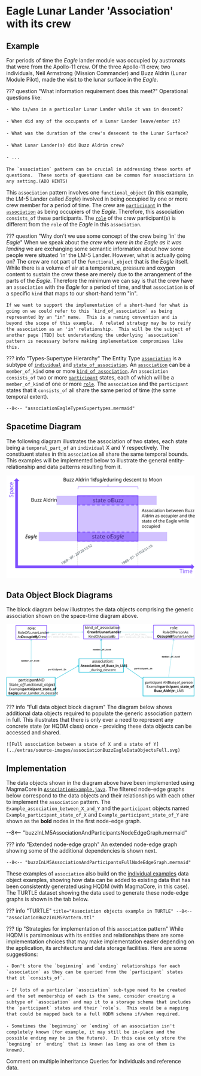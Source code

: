 # Eagle Lunar Lander 'Association' with its crew


## Example
For periods of time the *Eagle* lander module was occupied by austronats that were from the Apollo-11 crew.  Of the three Apollo-11 crew, two individuals, Neil Armstrong (Mission Commander) and Buzz Aldrin (Lunar Module Pilot), made the visit to the lunar surface in the *Eagle*.

??? question "What information requirement does this meet?"
    Operational questions like:

    - Who is/was in a particular Lunar Lander while it was in descent?

    - When did any of the occupants of a Lunar Lander leave/enter it?

    - What was the duration of the crew's desecent to the Lunar Surface?

    - What Lunar Lander(s) did Buzz Aldrin crew?

    - ...

    The `association` pattern can be crucial in addressing these sorts of questions.  These sorts of questions can be common for associations in any setting.(ADD HINTS)

This `association` pattern involves one `functional_object` (in this example, the LM-5 Lander called *Eagle*) involved in being occupied by one or more crew member for a period of time.  The crew are [`participant`](https://github.com/hqdmTop/hqdmFramework/wiki/participant) in the [`association`](https://github.com/hqdmTop/hqdmFramework/wiki/association) as being occupiers of the *Eagle*. Therefore, this association  `consists_of` these participants.  The [`role`](https://github.com/hqdmTop/hqdmFramework/wiki/role) of the crew participant(s) is different from the `role` of the *Eagle* in this `association`.

??? question "Why don't we use some concept of the crew being 'in' the *Eagle*"
    When we speak about the *crew who were in the Eagle as it was landing* we are exchanging some semantic information about how some people were situated 'in' the LM-5 Lander.  However, what is actually going on?  The crew are not part of the `functional_object` that is the *Eagle* itself.  While there is a volume of air at a temperature, pressure and oxygen content to sustain the crew these are merely due to the arrangement of the parts of the *Eagle*.  Therefore the minimum we can say is that the crew have an `association` with the *Eagle* for a period of time, and that `association` is of a specific `kind` that maps to our short-hand term "in".

    If we want to support the implementation of a short-hand for what is going on we could refer to this `kind_of_association` as being represented by an "in" name.  This is a naming convention and is beyond the scope of this example.  A related strategy may be to reify the association as an 'in' relationship.  This will be the subject of another page [TBD] but understanding the underlying `association` pattern is necessary before making implementation compromises like this.

??? info "Types-Supertype Hierarchy"
    The Entity Type [`association`](https://github.com/hqdmTop/hqdmFramework/wiki/association) is a subtype of [`individual`](https://github.com/hqdmTop/hqdmFramework/wiki/individual) and [`state_of_association`](https://github.com/hqdmTop/hqdmFramework/wiki/state_of_association).  An [`association`](https://github.com/hqdmTop/hqdmFramework/wiki/association) can be a `member_of_kind` one or more [`kind_of_association`](https://github.com/hqdmTop/hqdmFramework/wiki/kind_of_association).  An `association` `consists_of` two or more [`participant`](https://github.com/hqdmTop/hqdmFramework/wiki/participant) states, each of which will be a `member_of_kind` of one or more [`role`](https://github.com/hqdmTop/hqdmFramework/wiki/role).  The `association` and the `participant` states that it `consists_of` all share the same period of time (the same temporal extent).

    --8<-- "associationEagleTypesSupertypes.mermaid"

## Spacetime Diagram
The following diagram illustrates the association of two states, each state being a `temporal_part_of` an `individual` X and Y respectively.  The constituent states in this `association` all share the same temporal bounds.  This examples will be implemented below to illustrate the general entity-relationship and data patterns resulting from it.

![An association between *Eagle* and its crew deuring descent](../extras/source-images/associationBuzzInEagle.svg)

## Data Object Block Diagrams
The block diagram below illustrates the data objects comprising the generic association shown on the space-time diagram above.

![Data object block diagram of association between a state of X and a state of Y](../extras/source-images/associationBuzzEagleDataObjects.svg)

??? info "Full data object block diagram"
    The diagram below shows additional data objects required to populate the generic association pattern in full.  This illustrates that there is only ever a need to represent any concrete state (or HQDM class) once - providing these data objects can be accessed and shared.

    ![Full association between a state of X and a state of Y](../extras/source-images/associationBuzzEagleDataObjectsFull.svg)


## Implementation
The data objects shown in the diagram above have been implemented using MagmaCore in [`AssociationExample.java`](https://github.com/ClimbingAl/code-for-hqdm-patterns/blob/main/patterns/src/main/java/patterns/hqdm/association/AssociationExample.java).  The filtered node-edge graphs below correspond to the data objects and their relationships with each other to implement the `association` pattern.  The `Example_association_between_X_and_Y` and the `participant` objects named `Example_participant_state_of_X` and `Example_participant_state_of_Y` are shown as the **bold** nodes in the first node-edge graph.

--8<-- "buzzInLM5AssociationAndParticipantsNodeEdgeGraph.mermaid"

??? info "Extended node-edge graph"
    An extended node-edge graph showing some of the additional dependencies is shown next.

    --8<-- "buzzInLM5AssociationAndParticipantsFullNodeEdgeGraph.mermaid"

These examples of `association` also build on the [individual examples](../individual/individual.md) data object examples, showing how data can be added to existing data that has been consistently generated using HQDM (with MagmaCore, in this case).  The TURTLE dataset showing the data used to generate these node-edge graphs is shown in the tab below.

??? info "TURTLE"
    ``` title="Association objects example in TURTLE"
    --8<-- "associationBuzzInLM5Pattern.ttl"
    ```

??? tip "Strategies for implementation of this `association` pattern"
    While HQDM is parsimonious with its entities and relationships there are some implementation choices that may make implementation easier depending on the application, its architecture and data storage facilities.  Here are some suggestions:

    - Don't store the `beginning` and `ending` relationships for each `association` as they can be queried from the `participant` states that it `consists_of`.

    - If lots of a particular `association` sub-type need to be created and the set membership of each is the same, consider creating a subtype of `association` and map it to a storage schema that includes the `participant` states and their `role`s.  This would be a mapping that could be mapped back to a full HQDM schema if/when required.

    - Sometimes the `beginning` or `ending` of an association isn't completely known (for example, it may still be in-place and the possible ending may be in the future).  In this case only store the `begniing` or `ending` that is known (as long as one of them is known).

Comment on multiple inheritance
Queries for individuals and reference data.